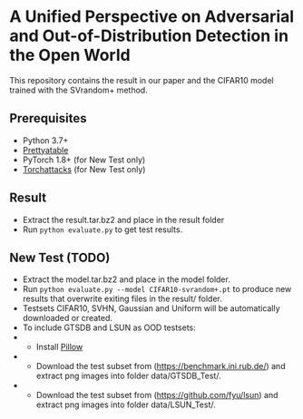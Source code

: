 #  A Unified Perspective on Adversarial and Out-of-Distribution Detection in the Open World

This repository contains the result in our paper and the CIFAR10 model trained with the SVrandom+ method.

## Prerequisites
* Python 3.7+
* [Prettyatable](https://pypi.org/project/prettytable/)
* PyTorch 1.8+ (for New Test only)
* [Torchattacks](https://github.com/Harry24k/adversarial-attacks-pytorch) (for New Test only)


## Result
* Extract the result.tar.bz2 and place in the result folder
* Run `python evaluate.py` to get test results.

## New Test (TODO)
* Extract the model.tar.bz2 and place in the model folder. 
* Run `python evaluate.py --model CIFAR10-svrandom+.pt` to produce new results that overwrite exiting files in the result/ folder.
* Testsets CIFAR10, SVHN, Gaussian and Uniform will be automatically downloaded or created. 
* To include GTSDB and LSUN as OOD testsets:
* * Install [Pillow](https://pillow.readthedocs.io/en/stable/)
* * Download the test subset from (https://benchmark.ini.rub.de/) and extract png images into folder data/GTSDB_Test/. 
* * Download the test subset from (https://github.com/fyu/lsun) and extract png images into folder data/LSUN_Test/.

